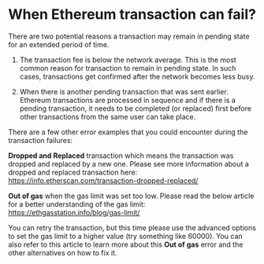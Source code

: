 # When Ethereum transaction can fail?

There are two potential reasons a transaction may remain in pending state for an extended period of time.

1. The transaction fee is below the network average. This is the most common reason for transaction to remain in pending state. In such cases, transactions get confirmed after the network becomes less busy.

2. When there is another pending transaction that was sent earlier. Ethereum transactions are processed in sequence and if there is a pending transaction, it needs to be completed (or replaced) first before other transactions from the same user can take place.

There are a few other error examples that you could encounter during the transaction failures:

**Dropped and Replaced** transaction which means the transaction was dropped and replaced by a new one. Please see more information about a dropped and replaced transaction here: https://info.etherscan.com/transaction-dropped-replaced/

**Out of gas** when the gas limit was set too low. Please read the below article for a better understanding of the gas limit: https://ethgasstation.info/blog/gas-limit/

You can retry the transaction, but this time please use the advanced options to set the gas limit to a higher value (try something like 60000). You can also refer to this article to learn more about this **Out of gas** error and the other alternatives on how to fix it.

